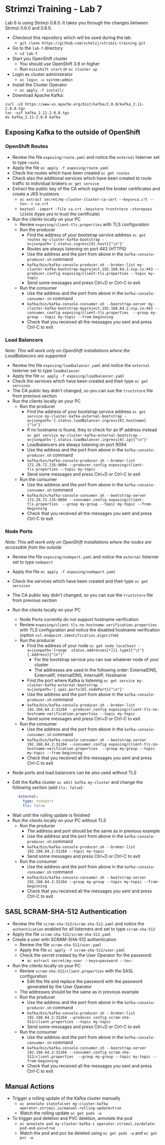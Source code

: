 # Strimzi Training - Lab 7

Lab 6 is using Strimzi 0.8.0. It takes you through the changes between Strimzi 0.6.0 and 0.8.0.

* Checkout this repository which will be used during the lab:
  * `git clone https://github.com/scholzj/strimzi-training.git`
* Go to the `lab-7` directory
  * `cd lab-7`
* Start you OpenShift cluster
  * You should use OpenShift 3.9 or higher
  * Run `minishift start` or `oc cluster up`
* Login as cluster administrator
  * `oc login -u system:admin`
* Install the Cluster Operator
  * `oc apply -f install/`
* Download Apache Kafka:

```
curl -LO https://www-us.apache.org/dist/kafka/2.0.0/kafka_2.11-2.0.0.tgz
tar -xzf kafka_2.11-2.0.0.tgz
mv kafka_2.11-2.0.0 kafka
```

## Exposing Kafka to the outside of OpenShift

### OpenShift Routes

* Review the file `exposing/route.yaml` and notice the `external` listerner set to type `route`
* Apply the file `oc apply -f exposing/route.yaml`
* Check the routes which have been created `oc get routes`
* Check also the additional services which have been created to route traffic to individual brokers `oc get service`
* Extract the public key of the CA which signed the broker certificates and create a JKS truststore
  * `oc extract secret/my-cluster-cluster-ca-cert --keys=ca.crt --to=- > ca.crt`
  * `keytool -import -file ca.crt -keystore truststore -storepass 123456` (type _yes_ to trust the certificate)
* Run the clients locally on your PC
  * Review `exposing/client-tls.properties` with TLS configuration
  * Run the producer 
    * Find the address of your bootstrap service address `oc get routes my-cluster-kafka-bootstrap -o=jsonpath='{.status.ingress[0].host}{"\n"}'`
    * Routes are always listening on port 443 (HTTPS)
    * Use the address and the port from above in the `kafka-console-producer.sh` command
    * `kafka/bin/kafka-console-producer.sh --broker-list my-cluster-kafka-bootstrap-myproject.192.168.64.2.nip.io:443 --producer.config exposing/client-tls.properties --topic my-topic`
    * Send some messages and press Ctrl+D or Ctrl-C to exit
  * Run the consumer 
    * Use the address and the port from above in the `kafka-console-consumer.sh` command
    * `kafka/bin/kafka-console-consumer.sh --bootstrap-server my-cluster-kafka-bootstrap-myproject.192.168.64.2.nip.io:443 --consumer.config exposing/client-tls.properties  --group my-group --topic my-topic --from-beginning`
    * Check that you received all the messages you sent and press Ctrl-C to exit

### Load Balancers

_Note: This will work only on OpenShift installations where the LoadBalancers are supported_

* Review the file `exposing/loadbalancer.yaml` and notice the `external` listerner set to type `loadbalancer`
* Apply the file `oc apply -f exposing/loadbalancer.yaml`
* Check the services which have been created and their type `oc get services`
* The CA public key didn't changed, so you can sue the `truststore` file from previous section
* Run the clients locally on your PC
  * Run the producer 
    * Find the address of your bootstrap service address `oc get service my-cluster-kafka-external-bootstrap -o=jsonpath='{.status.loadBalancer.ingress[0].hostname}{"\n"}'`
    * If no hostname is found, they to check for an IP address instead `oc get service my-cluster-kafka-external-bootstrap -o=jsonpath='{.status.loadBalancer.ingress[0].ip}{"\n"}'`
    * Loadbalancers are always listening on port 9094
    * Use the address and the port from above in the `kafka-console-producer.sh` command
    * `kafka/bin/kafka-console-producer.sh --broker-list 172.29.72.135:9094 --producer.config exposing/client-tls.properties --topic my-topic`
    * Send some messages and press Ctrl+D or Ctrl-C to exit
  * Run the consumer 
    * Use the address and the port from above in the `kafka-console-consumer.sh` command
    * `kafka/bin/kafka-console-consumer.sh --bootstrap-server 172.29.72.135:9094 --consumer.config exposing/client-tls.properties  --group my-group --topic my-topic --from-beginning`
    * Check that you received all the messages you sent and press Ctrl-C to exit

### Node Ports

_Note: This will work only on OpenShift installations where the nodes are accessible from the outside_

* Review the file `exposing/nodeport.yaml` and notice the `external` listerner set to type `nodeport`
* Apply the file `oc apply -f exposing/nodeport.yaml`
* Check the services which have been created and their type `oc get services`
* The CA public key didn't changed, so you can sue the `truststore` file from previous section
* Run the clients locally on your PC
  * Node Ports currently do not support hostname verification
  * Review `exposing/client-tls-no-hostname-verification.properties` with TLS configuration and notice the disabled hostname verification (option `ssl.endpoint.identification.algorithm`)
  * Run the producer 
    * Find the address of your node `oc get node localhost -o=jsonpath='{range .status.addresses[*]}{.type}{"\t"}{.address}{"\n"}'`
      * For the bootstrap service you can sue whatever node of your cluster
      * The addresses are used in the following order: ExternalDNS, ExternalIP, InternalDNS, InternalIP, Hostname
    * Find the port where Kafka is listening `oc get service my-cluster-kafka-external-bootstrap -o=jsonpath='{.spec.ports[0].nodePort}{"\n"}'`
    * Use the address and the port from above in the `kafka-console-producer.sh` command
    * `kafka/bin/kafka-console-producer.sh --broker-list 192.168.64.2:31264 --producer.config exposing/client-tls-no-hostname-verification.properties --topic my-topic`
    * Send some messages and press Ctrl+D or Ctrl-C to exit
  * Run the consumer 
    * Use the address and the port from above in the `kafka-console-consumer.sh` command
    * `kafka/bin/kafka-console-consumer.sh --bootstrap-server 192.168.64.2:31264 --consumer.config exposing/client-tls-no-hostname-verification.properties  --group my-group --topic my-topic --from-beginning`
    * Check that you received all the messages you sent and press Ctrl-C to exit

* Node ports and load balancers can be also used without TLS
* Edit the Kafka cluster `oc edit kafka my-cluster` and change the following section (add `tls: false`):

```yaml
      external:
        type: nodeport
        tls: false
```

* Wait until the rolling update is finished
* Run the clients locally on your PC without TLS
  * Run the producer 
    * The address and port should be the same as in previous example
    * Use the address and the port from above in the `kafka-console-producer.sh` command
    * `kafka/bin/kafka-console-producer.sh --broker-list 192.168.64.2:31264 --topic my-topic`
    * Send some messages and press Ctrl+D or Ctrl-C to exit
  * Run the consumer 
    * Use the address and the port from above in the `kafka-console-consumer.sh` command
    * `kafka/bin/kafka-console-consumer.sh --bootstrap-server 192.168.64.2:31264 --group my-group --topic my-topic --from-beginning`
    * Check that you received all the messages you sent and press Ctrl-C to exit

## SASL SCRAM-SHA-512 Authentication

* Review the file `scram-sha-512/scram-sha-512.yaml` and notice the `authentication` enabled for all listerners and set to type `scram-sha-512`
* Apply the file `scram-sha-512/scram-sha-512.yaml`
* Create a user with SCRAM-SHA-512 authentication
  * Review the file `scram-sha-512/user.yaml`
  * Apply the file `oc apply -f scram-sha-512/user.yaml`
  * Check the secret created by the User Operator for the password:
    * `oc extract secret/my-user --keys=password --to=-`
* Run the clients locally on your PC
  * Review `scram-sha-512/client.properties` with the SASL configuration
    * Edit the file and replace the password with the password generated by the User Operator
  * The addresses should be the same as in previous example
  * Run the producer  
    * Use the address and the port from above in the `kafka-console-producer.sh` command
    * `kafka/bin/kafka-console-producer.sh --broker-list 192.168.64.2:31264 --producer.config scram-sha-512/client.properties --topic my-topic`
    * Send some messages and press Ctrl+D or Ctrl-C to exit
  * Run the consumer 
    * Use the address and the port from above in the `kafka-console-consumer.sh` command
    * `kafka/bin/kafka-console-consumer.sh --bootstrap-server 192.168.64.2:31264 --consumer.config scram-sha-512/client.properties  --group my-group --topic my-topic --from-beginning`
    * Check that you received all the messages you sent and press Ctrl-C to exit

## Manual Actions

* Trigger a rolling update of the Kafka cluster manually
  * `oc annotate statefulset my-cluster-kafka operator.strimzi.io/manual-rolling-update=true`
  * Watch the rolling update `oc get pods -w`
* To trigger pod deletion and PVC deletion, annotate the pod
  * `oc annotate pod my-cluster-kafka-1 operator.strimzi.io/delete-pod-and-pvc=true`
  * Watch the pod and pvc be deleted using `oc get pods -w` and `oc get pvc -w`